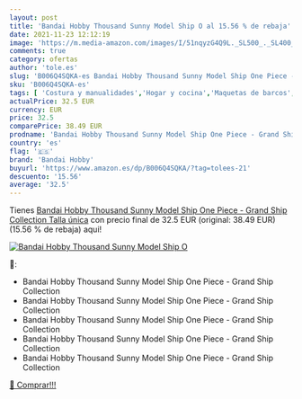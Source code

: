 ```yaml
---
layout: post
title: 'Bandai Hobby Thousand Sunny Model Ship O al 15.56 % de rebaja'
date: 2021-11-23 12:12:19
image: 'https://m.media-amazon.com/images/I/51nqyzG4Q9L._SL500_._SL400_.jpg'
comments: true
category: ofertas
author: 'tole.es'
slug: 'B006Q4SQKA-es Bandai Hobby Thousand Sunny Model Ship One Piece - Grand...'
sku: 'B006Q4SQKA-es'
tags: [ 'Costura y manualidades','Hogar y cocina','Maquetas de barcos','Modelismo','Modelismo y maquetas','bandai','bandai hobby', ]
actualPrice: 32.5 EUR
currency: EUR
price: 32.5
comparePrice: 38.49 EUR
prodname: 'Bandai Hobby Thousand Sunny Model Ship One Piece - Grand Ship Collection  Talla única'
country: 'es'
flag: '🇪🇸'
brand: 'Bandai Hobby'
buyurl: 'https://www.amazon.es/dp/B006Q4SQKA/?tag=tolees-21'
descuento: '15.56'
average: '32.5'
---
```


Tienes [Bandai Hobby Thousand Sunny Model Ship One Piece - Grand Ship Collection  Talla única](https://www.amazon.es/dp/B006Q4SQKA/?tag=tolees-21) con precio final de  32.5 EUR (original: 38.49 EUR) (15.56 %  de rebaja) aqui!

[![Bandai Hobby Thousand Sunny Model Ship O](https://m.media-amazon.com/images/I/51nqyzG4Q9L._SL500_._SL400_.jpg)](https://www.amazon.es/dp/B006Q4SQKA/?tag=tolees-21)

🔎:

- Bandai Hobby Thousand Sunny Model Ship One Piece - Grand Ship Collection
- Bandai Hobby Thousand Sunny Model Ship One Piece - Grand Ship Collection
- Bandai Hobby Thousand Sunny Model Ship One Piece - Grand Ship Collection
- Bandai Hobby Thousand Sunny Model Ship One Piece - Grand Ship Collection
- Bandai Hobby Thousand Sunny Model Ship One Piece - Grand Ship Collection

[🛒 Comprar!!!](https://www.amazon.es/dp/B006Q4SQKA/?tag=tolees-21)

